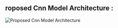 ## roposed Cnn Model Architecture : 
![Proposed Cnn Model Architecture](https://github.com/srijonp4/8th-sem-project/blob/main/model.png?raw=true)
